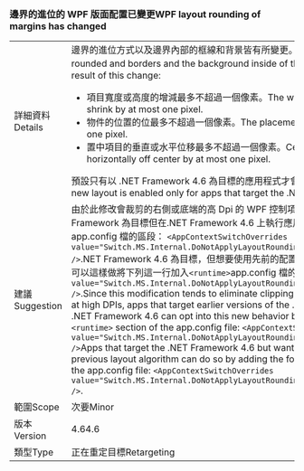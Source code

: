 ### <a name="wpf-layout-rounding-of-margins-has-changed"></a><span data-ttu-id="65592-101">邊界的進位的 WPF 版面配置已變更</span><span class="sxs-lookup"><span data-stu-id="65592-101">WPF layout rounding of margins has changed</span></span>

|   |   |
|---|---|
|<span data-ttu-id="65592-102">詳細資料</span><span class="sxs-lookup"><span data-stu-id="65592-102">Details</span></span>|<span data-ttu-id="65592-103">邊界的進位方式以及邊界內部的框線和背景皆有所變更。</span><span class="sxs-lookup"><span data-stu-id="65592-103">The way in which margins are rounded and borders and the background inside of them has changed.</span></span> <span data-ttu-id="65592-104">此變更的結果：</span><span class="sxs-lookup"><span data-stu-id="65592-104">As a result of this change:</span></span><ul><li><span data-ttu-id="65592-105">項目寬度或高度的增減最多不超過一個像素。</span><span class="sxs-lookup"><span data-stu-id="65592-105">The width or height of elements may grow or shrink by at most one pixel.</span></span></li><li><span data-ttu-id="65592-106">物件的位置的位最多不超過一個像素。</span><span class="sxs-lookup"><span data-stu-id="65592-106">The placement of an object can move by at most one pixel.</span></span></li><li><span data-ttu-id="65592-107">置中項目的垂直或水平位移最多不超過一個像素。</span><span class="sxs-lookup"><span data-stu-id="65592-107">Centered elements can be vertically or horizontally off center by at most one pixel.</span></span></li></ul><span data-ttu-id="65592-108">預設只有以 .NET Framework 4.6 為目標的應用程式才會啟用此新版面配置。</span><span class="sxs-lookup"><span data-stu-id="65592-108">By default, this new layout is enabled only for apps that target the .NET Framework 4.6.</span></span>|
|<span data-ttu-id="65592-109">建議</span><span class="sxs-lookup"><span data-stu-id="65592-109">Suggestion</span></span>|<span data-ttu-id="65592-110">由於此修改會裁剪的右側或底端的高 Dpi 的 WPF 控制項，這種新行為可以選擇以舊版.NET Framework 為目標但在.NET Framework 4.6 上執行應用程式，將下列這一行加入<code>&lt;runtime&gt;</code> app.config 檔的區段： <code>&lt;AppContextSwitchOverrides value=&quot;Switch.MS.Internal.DoNotApplyLayoutRoundingToMarginsAndBorderThickness=false&quot; /&gt;</code>.NET Framework 4.6 為目標，但想要使用先前的配置演算法所呈現的 WPF 控制項的應用程式可以這樣做將下列這一行加入<code>&lt;runtime&gt;</code>app.config 檔的區段：<code>&lt;AppContextSwitchOverrides value=&quot;Switch.MS.Internal.DoNotApplyLayoutRoundingToMarginsAndBorderThickness=true&quot; /&gt;</code>.</span><span class="sxs-lookup"><span data-stu-id="65592-110">Since this modification tends to eliminate clipping of the right or bottom of WPF controls at high DPIs, apps that target earlier versions of the .NET Framework but are running on the .NET Framework 4.6 can opt into this new behavior by adding the following line to the <code>&lt;runtime&gt;</code> section of the app.config file: <code>&lt;AppContextSwitchOverrides value=&quot;Switch.MS.Internal.DoNotApplyLayoutRoundingToMarginsAndBorderThickness=false&quot; /&gt;</code>Apps that target the .NET Framework 4.6 but want WPF controls to render using the previous layout algorithm can do so by adding the following line to the <code>&lt;runtime&gt;</code> section of the app.config file: <code>&lt;AppContextSwitchOverrides value=&quot;Switch.MS.Internal.DoNotApplyLayoutRoundingToMarginsAndBorderThickness=true&quot; /&gt;</code>.</span></span>|
|<span data-ttu-id="65592-111">範圍</span><span class="sxs-lookup"><span data-stu-id="65592-111">Scope</span></span>|<span data-ttu-id="65592-112">次要</span><span class="sxs-lookup"><span data-stu-id="65592-112">Minor</span></span>|
|<span data-ttu-id="65592-113">版本</span><span class="sxs-lookup"><span data-stu-id="65592-113">Version</span></span>|<span data-ttu-id="65592-114">4.6</span><span class="sxs-lookup"><span data-stu-id="65592-114">4.6</span></span>|
|<span data-ttu-id="65592-115">類型</span><span class="sxs-lookup"><span data-stu-id="65592-115">Type</span></span>|<span data-ttu-id="65592-116">正在重定目標</span><span class="sxs-lookup"><span data-stu-id="65592-116">Retargeting</span></span>|

